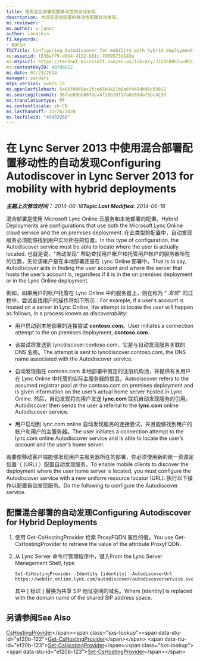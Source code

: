 ```yaml
---
title: 使用混合部署配置移动性的自动发现
description: 为具有混合部署的移动性配置自动发现。
ms.reviewer: ''
ms.author: v-lanac
author: lanachin
f1.keywords:
- NOCSH
TOCTitle: Configuring Autodiscover for mobility with hybrid deployments
ms:assetid: f838af79-d8b4-4122-b81c-7889573d143e
ms:mtpsurl: https://technet.microsoft.com/en-us/library/JJ215885(v=OCS.15)
ms:contentKeyID: 48706012
ms.date: 07/23/2014
manager: serdars
mtps_version: v=OCS.15
ms.openlocfilehash: 5a66f0045ec1fce65b8e21b6a6f4494b96c93912
ms.sourcegitcommit: 36fee89bb887bea4f18b19f17a8c69daf5bc423d
ms.translationtype: MT
ms.contentlocale: zh-CN
ms.lasthandoff: 11/26/2020
ms.locfileid: "49433260"
---
```

# <a name="configuring-autodiscover-in-lync-server-2013-for-mobility-with-hybrid-deployments"></a><span data-ttu-id="ef20b-103">在 Lync Server 2013 中使用混合部署配置移动性的自动发现</span><span class="sxs-lookup"><span data-stu-id="ef20b-103">Configuring Autodiscover in Lync Server 2013 for mobility with hybrid deployments</span></span>

<div data-xmlns="http://www.w3.org/1999/xhtml">

<div class="topic" data-xmlns="http://www.w3.org/1999/xhtml" data-msxsl="urn:schemas-microsoft-com:xslt" data-cs="https://msdn.microsoft.com/">

<div data-asp="https://msdn2.microsoft.com/asp">



</div>

<div id="mainSection">

<div id="mainBody"><span data-ttu-id="ef20b-104">

<span> </span></span><span class="sxs-lookup"><span data-stu-id="ef20b-104">

<span> </span></span></span>

<span data-ttu-id="ef20b-105">_**主题上次修改时间：** 2014-06-18_</span><span class="sxs-lookup"><span data-stu-id="ef20b-105">_**Topic Last Modified:** 2014-06-18_</span></span>

<span data-ttu-id="ef20b-106">混合部署是使用 Microsoft Lync Online 云服务和本地部署的配置。</span><span class="sxs-lookup"><span data-stu-id="ef20b-106">Hybrid Deployments are configurations that use both the Microsoft Lync Online cloud service and the on premises deployment.</span></span> <span data-ttu-id="ef20b-107">在此类型的配置中，自动发现服务必须能够找到用户实际所在的位置。</span><span class="sxs-lookup"><span data-stu-id="ef20b-107">In this type of configuration, the Autodiscover service must be able to locate where the user is actually located.</span></span> <span data-ttu-id="ef20b-108">也就是说，"自动发现" 帮助查找用户帐户和托管用户帐户的服务器所在的位置，无论该帐户是在本地部署还是在 Lync Online 部署中。</span><span class="sxs-lookup"><span data-stu-id="ef20b-108">That is to say, Autodiscover aids in finding the user account and where the server that hosts the user’s account is, regardless if it is in the on premises deployment or in the Lync Online deployment.</span></span>

<span data-ttu-id="ef20b-109">例如，如果用户的帐户托管在 Lync Online 中的服务器上，则在称为 " *发现*" 的过程中，尝试查找用户的操作将如下所示：</span><span class="sxs-lookup"><span data-stu-id="ef20b-109">For example, if a user’s account is hosted on a server in Lync Online, the attempt to locate the user will happen as follows, in a process known as *discoverability*:</span></span>

  - <span data-ttu-id="ef20b-110">用户启动到本地部署的连接尝试 **contoso.com**。</span><span class="sxs-lookup"><span data-stu-id="ef20b-110">User initiates a connection attempt to the on premises deployment, **contoso.com**.</span></span>

  - <span data-ttu-id="ef20b-111">该尝试将发送到 lyncdiscover.contoso.com，它是与自动发现服务关联的 DNS 名称。</span><span class="sxs-lookup"><span data-stu-id="ef20b-111">The attempt is sent to lyncdiscover.contoso.com, the DNS name associated with the Autodiscover service.</span></span>

  - <span data-ttu-id="ef20b-112">自动发现指在 contoso.com 本地部署中假定的注册机构池，并提供有关用户在 Lync Online 中托管的实际主服务器的信息。</span><span class="sxs-lookup"><span data-stu-id="ef20b-112">Autodiscover refers to the assumed registrar pool at the contoso.com on premises deployment and is given information on the user’s actual home server hosted in Lync Online.</span></span> <span data-ttu-id="ef20b-113">然后，自动发现将向用户发送 **lync.com** 联机自动发现服务的引用。</span><span class="sxs-lookup"><span data-stu-id="ef20b-113">Autodiscover then sends the user a referral to the **lync.com** online Autodiscover service.</span></span>

  - <span data-ttu-id="ef20b-114">用户启动到 lync.com online 自动发现服务的连接尝试，并且能够找到用户的帐户和用户的主服务器。</span><span class="sxs-lookup"><span data-stu-id="ef20b-114">The user initiates a connection attempt to the lync.com online Autodiscover service and is able to locate the user’s account and the user’s home server.</span></span>

<span data-ttu-id="ef20b-115">若要使移动客户端能够发现用户主服务器所在的部署，你必须使用新的统一资源定位器（ (URL) ）配置自动发现服务。</span><span class="sxs-lookup"><span data-stu-id="ef20b-115">To enable mobile clients to discover the deployment where the user home server is located, you must configure the Autodiscover service with a new uniform resource locator (URL).</span></span> <span data-ttu-id="ef20b-116">执行以下操作以配置自动发现服务。</span><span class="sxs-lookup"><span data-stu-id="ef20b-116">Do the following to configure the Autodiscover service.</span></span>

<div>

## <a name="configuring-autodiscover-for-hybrid-deployments"></a><span data-ttu-id="ef20b-117">配置混合部署的自动发现</span><span class="sxs-lookup"><span data-stu-id="ef20b-117">Configuring Autodiscover for Hybrid Deployments</span></span>

1.  <span data-ttu-id="ef20b-118">使用 Get-CsHostingProvider 检索 ProxyFQDN 属性的值。</span><span class="sxs-lookup"><span data-stu-id="ef20b-118">You use Get-CsHostingProvider to retrieve the value of the attribute ProxyFQDN.</span></span>

2.  <span data-ttu-id="ef20b-119">从 Lync Server 命令行管理程序中，键入</span><span class="sxs-lookup"><span data-stu-id="ef20b-119">From the Lync Server Management Shell, type</span></span>
    
        Set-CsHostingProvider -Identity [identity] -AutodiscoverUrl https://webdir.online.lync.com/autodiscover/autodiscoverservice.svc/root
    
    <span data-ttu-id="ef20b-120">其中 \[ 标识 \] 替换为共享 SIP 地址空间的域名。</span><span class="sxs-lookup"><span data-stu-id="ef20b-120">Where \[identity\] is replaced with the domain name of the shared SIP address space.</span></span>

</div>

<div>

## <a name="see-also"></a><span data-ttu-id="ef20b-121">另请参阅</span><span class="sxs-lookup"><span data-stu-id="ef20b-121">See Also</span></span>


<span data-ttu-id="ef20b-122">[CsHostingProvider](https://technet.microsoft.com/library/Gg413078(v=OCS.15))</span><span class="sxs-lookup"><span data-stu-id="ef20b-122">[Get-CsHostingProvider](https://technet.microsoft.com/library/Gg413078(v=OCS.15))</span></span>  
<span data-ttu-id="ef20b-123">[Set-CsHostingProvider](https://technet.microsoft.com/library/Gg398532(v=OCS.15))</span><span class="sxs-lookup"><span data-stu-id="ef20b-123">[Set-CsHostingProvider](https://technet.microsoft.com/library/Gg398532(v=OCS.15))</span></span>  
  

<span data-ttu-id="ef20b-124"></div>

</div>

<span> </span>

</div>

</div>

</span><span class="sxs-lookup"><span data-stu-id="ef20b-124"></div>

</div>

<span> </span>

</div>

</div>

</span></span></div>

